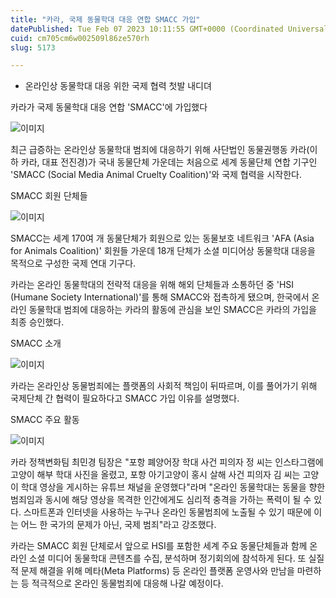 ```yaml
---
title: "카라, 국제 동물학대 대응 연합 SMACC 가입"
datePublished: Tue Feb 07 2023 10:11:55 GMT+0000 (Coordinated Universal Time)
cuid: cm705cm6w002509l86ze570rh
slug: 5173

---
```



- 온라인상 동물학대 대응 위한 국제 협력 첫발 내디뎌

카라가 국제 동물학대 대응 연합 'SMACC'에 가입했다

![이미지](https://cdn.hashnode.com/res/hashnode/image/upload/v1739258065395/a29bd118-d636-4e01-9399-27d3608a2696.jpeg)

최근 급증하는 온라인상 동물학대 범죄에 대응하기 위해 사단법인 동물권행동 카라(이하 카라, 대표 전진경)가 국내 동물단체 가운데는 처음으로 세계 동물단체 연합 기구인 'SMACC (Social Media Animal Cruelty Coalition)'와 국제 협력을 시작한다.

SMACC 회원 단체들

![이미지](https://cdn.hashnode.com/res/hashnode/image/upload/v1739258067461/730594cc-174a-4a87-8ad2-2952d719ec85.jpeg)

SMACC는 세계 170여 개 동물단체가 회원으로 있는 동물보호 네트워크 'AFA (Asia for Animals Coalition)' 회원들 가운데 18개 단체가 소셜 미디어상 동물학대 대응을 목적으로 구성한 국제 연대 기구다.

카라는 온라인 동물학대의 전략적 대응을 위해 해외 단체들과 소통하던 중 'HSI (Humane Society International)'를 통해 SMACC와 접촉하게 됐으며, 한국에서 온라인 동물학대 범죄에 대응하는 카라의 활동에 관심을 보인 SMACC은 카라의 가입을 최종 승인했다.

SMACC 소개

![이미지](https://cdn.hashnode.com/res/hashnode/image/upload/v1739258069604/fb633f66-29ab-46d0-b45f-ceb7f7332b66.jpeg)

카라는 온라인상 동물범죄에는 플랫폼의 사회적 책임이 뒤따르며, 이를 풀어가기 위해 국제단체 간 협력이 필요하다고 SMACC 가입 이유를 설명했다.

SMACC 주요 활동

![이미지](https://cdn.hashnode.com/res/hashnode/image/upload/v1739258071735/4ae337f7-ef73-4e04-82b8-927098cf609d.jpeg)

카라 정책변화팀 최민경 팀장은 "포항 폐양어장 학대 사건 피의자 정 씨는 인스타그램에 고양이 해부 학대 사진을 올렸고, 포항 아기고양이 홍시 살해 사건 피의자 김 씨는 고양이 학대 영상을 게시하는 유튜브 채널을 운영했다"라며 "온라인 동물학대는 동물을 향한 범죄임과 동시에 해당 영상을 목격한 인간에게도 심리적 충격을 가하는 폭력이 될 수 있다. 스마트폰과 인터넷을 사용하는 누구나 온라인 동물범죄에 노출될 수 있기 때문에 이는 어느 한 국가의 문제가 아닌, 국제 범죄"라고 강조했다.

카라는 SMACC 회원 단체로서 앞으로 HSI를 포함한 세계 주요 동물단체들과 함께 온라인 소셜 미디어 동물학대 콘텐츠를 수집, 분석하며 정기회의에 참석하게 된다. 또 실질적 문제 해결을 위해 메타(Meta Platforms) 등 온라인 플랫폼 운영사와 만남을 마련하는 등 적극적으로 온라인 동물범죄에 대응해 나갈 예정이다.